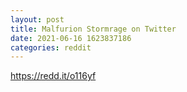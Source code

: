 ```yaml
--- 
layout: post 
title: Malfurion Stormrage on Twitter 
date: 2021-06-16 1623837186 
categories: reddit 
--- 
```

https://redd.it/o116yf